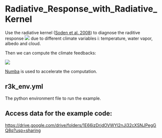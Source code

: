 # Radiative_Response_with_Radiative_Kernel

Use the radiative kernel ([Soden et al. 2008](https://doi.org/10.1175/2007JCLI2110.1)) to diagnose the raditive response <img src="https://render.githubusercontent.com/render/math?math=dR_i">  due to different climate variables i: temperature, water vapor, albedo and cloud. 

Then we can compute the climate feedbacks: 

<img src="https://render.githubusercontent.com/render/math?math=\lambda_i = dR_i/dT">

[Numba](https://numba.pydata.org/) is used to accelerate the computation.


## r3k_env.yml
The python environment file to run the example.

## Access data for the example code:
https://drive.google.com/drive/folders/1E66izDrjdOVWYl2nJj32cXSNJPegGQ8q?usp=sharing

